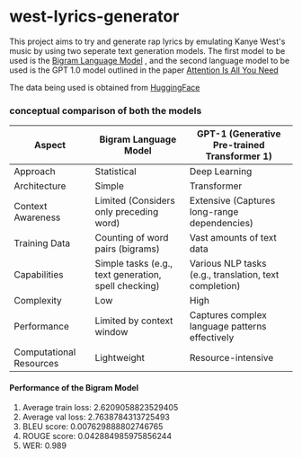 # west-lyrics-generator

This project aims to try and generate rap lyrics by emulating Kanye West's music by using two seperate text generation models. The first model to be used is the [Bigram Language Model](https://pastebin.com/vxGwbqiH) , and the second language model to be used is the GPT 1.0 model outlined in the paper  [Attention Is All You Need](https://pastebin.com/qXMZ2bst)

The data being used is obtained from [HuggingFace](https://huggingface.co/datasets/huggingartists/kanye-west)

### conceptual comparison of both the models 

| Aspect                   | Bigram Language Model                         | GPT-1 (Generative Pre-trained Transformer 1)       |
|--------------------------|------------------------------------------------|----------------------------------------------------|
| Approach                 | Statistical                                   | Deep Learning                                     |
| Architecture             | Simple                                        | Transformer                                      |
| Context Awareness        | Limited (Considers only preceding word)       | Extensive (Captures long-range dependencies)     |
| Training Data            | Counting of word pairs (bigrams)              | Vast amounts of text data                        |
| Capabilities             | Simple tasks (e.g., text generation, spell checking) | Various NLP tasks (e.g., translation, text completion) |
| Complexity               | Low                                           | High                                             |
| Performance              | Limited by context window                     | Captures complex language patterns effectively   |
| Computational Resources  | Lightweight                                   | Resource-intensive                               |

#### Performance of the Bigram Model 

1. Average train loss: 2.6209058823529405
2. Average val loss: 2.7638784313725493
3. BLEU score: 0.007629888802746765
4. ROUGE score: 0.042884985975856244
5. WER: 0.989





